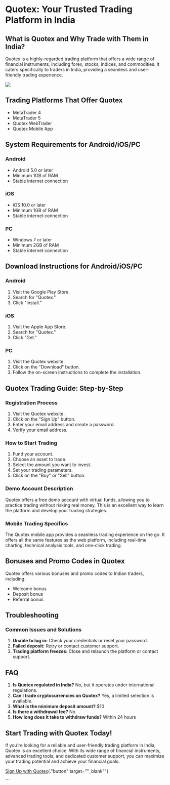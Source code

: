 # Quotex: Your Trusted Trading Platform in India

## What is Quotex and Why Trade with Them in India?

Quotex is a highly-regarded trading platform that offers a wide range of
financial instruments, including forex, stocks, indices, and
commodities. It caters specifically to traders in India, providing a
seamless and user-friendly trading experience.

[![](https://static.quotex.io/files/3_en/300_250.jpg)](https://traff.sbs/brokerqxlid)

## Trading Platforms That Offer Quotex

-   MetaTrader 4
-   MetaTrader 5
-   Quotex WebTrader
-   Quotex Mobile App

## System Requirements for Android/iOS/PC

### Android

-   Android 5.0 or later
-   Minimum 1GB of RAM
-   Stable internet connection

### iOS

-   iOS 10.0 or later
-   Minimum 1GB of RAM
-   Stable internet connection

### PC

-   Windows 7 or later
-   Minimum 2GB of RAM
-   Stable internet connection

## Download Instructions for Android/iOS/PC

### Android

1.  Visit the Google Play Store.
2.  Search for "Quotex."
3.  Click "Install."

### iOS

1.  Visit the Apple App Store.
2.  Search for "Quotex."
3.  Click "Get."

### PC

1.  Visit the Quotex website.
2.  Click on the "Download" button.
3.  Follow the on-screen instructions to complete the installation.

## Quotex Trading Guide: Step-by-Step

### Registration Process

1.  Visit the Quotex website.
2.  Click on the "Sign Up" button.
3.  Enter your email address and create a password.
4.  Verify your email address.

### How to Start Trading

1.  Fund your account.
2.  Choose an asset to trade.
3.  Select the amount you want to invest.
4.  Set your trading parameters.
5.  Click on the "Buy" or "Sell" button.

### Demo Account Description

Quotex offers a free demo account with virtual funds, allowing you to
practice trading without risking real money. This is an excellent way to
learn the platform and develop your trading strategies.

### Mobile Trading Specifics

The Quotex mobile app provides a seamless trading experience on the go.
It offers all the same features as the web platform, including real-time
charting, technical analysis tools, and one-click trading.

## Bonuses and Promo Codes in Quotex

Quotex offers various bonuses and promo codes to Indian traders,
including:

-   Welcome bonus
-   Deposit bonus
-   Referral bonus

## Troubleshooting

### Common Issues and Solutions

1.  **Unable to log in:** Check your credentials or reset your password.
2.  **Failed deposit:** Retry or contact customer support.
3.  **Trading platform freezes:** Close and relaunch the platform or
    contact support.

## FAQ

1.  **Is Quotex regulated in India?** No, but it operates under
    international regulations.
2.  **Can I trade cryptocurrencies on Quotex?** Yes, a limited selection
    is available.
3.  **What is the minimum deposit amount?** \$10
4.  **Is there a withdrawal fee?** No
5.  **How long does it take to withdraw funds?** Within 24 hours

## Start Trading with Quotex Today!

If you\'re looking for a reliable and user-friendly trading platform in
India, Quotex is an excellent choice. With its wide range of financial
instruments, advanced trading tools, and dedicated customer support, you
can maximize your trading potential and achieve your financial goals.

[Sign Up with
Quotex](\%22https://traff.sbs/brokerqxsignup\%22){."button"
target=""_blank""}

\`\`\`

